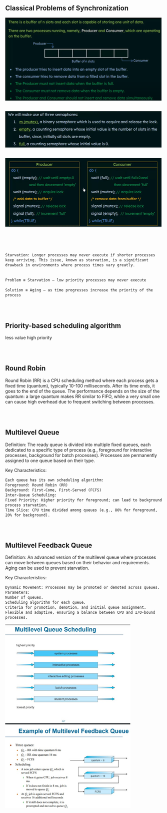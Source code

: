 ## Classical Problems of Synchronization


 <img src="chapters/pics/bounded_buffer.png" alt="Four Components of OS" width="500"> <br> <br>

  <img src="chapters/pics/bounded_buffer2.png" alt="Four Components of OS" width="500"> <br> <br>

  <img src="chapters/pics/bounded_buffer3.png" alt="Four Components of OS" width="500"> <br> <br>

<br><br>










	Starvation: Longer processes may never execute if shorter processes keep arriving. This issue, known as starvation, is a significant drawback in environments where process times vary greatly.


	Problem ≡ Starvation – low priority processes may never execute 

	Solution ≡ Aging – as time progresses increase the priority of the process

 <br><br>

## Priority-based scheduling algorithm


less value high priority <br>

 <br><br>
## Round Robin 
Round Robin (RR) is a CPU scheduling method where each process gets a fixed time (quantum), typically 10-100 milliseconds. After its time ends, it goes to the end of the queue. The performance depends on the size of the quantum: a large quantum makes RR similar to FIFO, while a very small one can cause high overhead due to frequent switching between processes.

 <br><br>


## Multilevel Queue

Definition: The ready queue is divided into multiple fixed queues, each dedicated to a specific type of process (e.g., foreground for interactive processes, background for batch processes). Processes are permanently assigned to one queue based on their type. <br>

Key Characteristics: <br>

	Each queue has its own scheduling algorithm:
	Foreground: Round Robin (RR)
	Background: First-Come, First-Served (FCFS)
	Inter-Queue Scheduling:
	Fixed Priority: Higher priority for foreground; can lead to background process starvation.
	Time Slice: CPU time divided among queues (e.g., 80% for foreground, 20% for background).

<br><br>
## Multilevel Feedback Queue
Definition: An advanced version of the multilevel queue where processes can move between queues based on their behavior and requirements. Aging can be used to prevent starvation. <br>

Key Characteristics: <br>

	Dynamic Movement: Processes may be promoted or demoted across queues.
	Parameters:
	Number of queues.
	Scheduling algorithm for each queue.
	Criteria for promotion, demotion, and initial queue assignment.
	Flexible and adaptive, ensuring a balance between CPU and I/O-bound processes.


 <img src="chapters/pics/multilevel.jpg" alt="Four Components of OS" width="400"> <br> <br>

